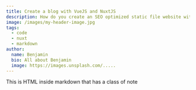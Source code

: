 ```yaml
---
title: Create a blog with VueJS and NuxtJS
description: How do you create an SEO optimized static file website with NuxtJS and markdown files, together with an sitemap.xml and tag pages.
image: /images/my-header-image.jpg
tags:
  - code
  - nuxt
  - markdown
author:
  name: Benjamin
  bio: All about Benjamin
  image: https://images.unsplash.com/.....
---
```


<div class="p-4 mb-4 text-white bg-blue-500">
  This is HTML inside markdown that has a class of note
</div>

<info-box>
  <template #info-box>
    This is a vue component inside markdown using slots
  </template>
</info-box>

<!-- <author :author="author"></author> -->


